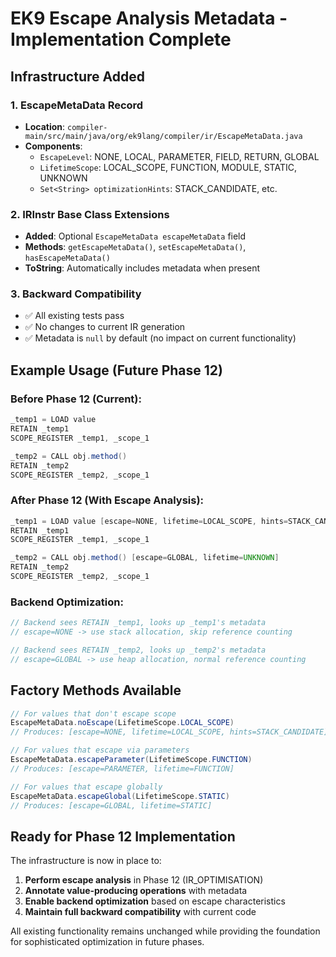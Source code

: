 # EK9 Escape Analysis Metadata - Implementation Complete

## Infrastructure Added

### 1. EscapeMetaData Record
- **Location**: `compiler-main/src/main/java/org/ek9lang/compiler/ir/EscapeMetaData.java`
- **Components**:
  - `EscapeLevel`: NONE, LOCAL, PARAMETER, FIELD, RETURN, GLOBAL
  - `LifetimeScope`: LOCAL_SCOPE, FUNCTION, MODULE, STATIC, UNKNOWN
  - `Set<String> optimizationHints`: STACK_CANDIDATE, etc.

### 2. IRInstr Base Class Extensions
- **Added**: Optional `EscapeMetaData escapeMetaData` field
- **Methods**: `getEscapeMetaData()`, `setEscapeMetaData()`, `hasEscapeMetaData()`
- **ToString**: Automatically includes metadata when present

### 3. Backward Compatibility
- ✅ All existing tests pass
- ✅ No changes to current IR generation
- ✅ Metadata is `null` by default (no impact on current functionality)

## Example Usage (Future Phase 12)

### Before Phase 12 (Current):
```java
_temp1 = LOAD value
RETAIN _temp1
SCOPE_REGISTER _temp1, _scope_1

_temp2 = CALL obj.method()
RETAIN _temp2
SCOPE_REGISTER _temp2, _scope_1
```

### After Phase 12 (With Escape Analysis):
```java
_temp1 = LOAD value [escape=NONE, lifetime=LOCAL_SCOPE, hints=STACK_CANDIDATE]
RETAIN _temp1
SCOPE_REGISTER _temp1, _scope_1

_temp2 = CALL obj.method() [escape=GLOBAL, lifetime=UNKNOWN]
RETAIN _temp2
SCOPE_REGISTER _temp2, _scope_1
```

### Backend Optimization:
```java
// Backend sees RETAIN _temp1, looks up _temp1's metadata
// escape=NONE -> use stack allocation, skip reference counting

// Backend sees RETAIN _temp2, looks up _temp2's metadata  
// escape=GLOBAL -> use heap allocation, normal reference counting
```

## Factory Methods Available

```java
// For values that don't escape scope
EscapeMetaData.noEscape(LifetimeScope.LOCAL_SCOPE)
// Produces: [escape=NONE, lifetime=LOCAL_SCOPE, hints=STACK_CANDIDATE]

// For values that escape via parameters
EscapeMetaData.escapeParameter(LifetimeScope.FUNCTION)
// Produces: [escape=PARAMETER, lifetime=FUNCTION]

// For values that escape globally
EscapeMetaData.escapeGlobal(LifetimeScope.STATIC)
// Produces: [escape=GLOBAL, lifetime=STATIC]
```

## Ready for Phase 12 Implementation

The infrastructure is now in place to:
1. **Perform escape analysis** in Phase 12 (IR_OPTIMISATION)
2. **Annotate value-producing operations** with metadata
3. **Enable backend optimization** based on escape characteristics
4. **Maintain full backward compatibility** with current code

All existing functionality remains unchanged while providing the foundation for sophisticated optimization in future phases.